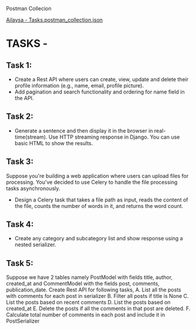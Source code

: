 Postman Collecion

[Ailaysa - Tasks.postman_collection.json](https://github.com/adhilabu/user_crud/files/14628682/Ailaysa.-.Tasks.postman_collection.json)

# TASKS - 

## Task 1:
- Create a Rest API where users can create, view, update and delete their profile
information (e.g., name, email, profile picture).
- Add pagination and search functionality and ordering for name field in the API.
## Task 2:
- Generate a sentence and then display it in the browser in real-time(stream). Use
HTTP streaming response in Django. You can use basic HTML to show the results.
## Task 3:
Suppose you're building a web application where users can upload files for processing.
You've decided to use Celery to handle the file processing tasks asynchronously.
- Design a Celery task that takes a file path as input, reads the content of the file,
counts the number of words in it, and returns the word count.
## Task 4:
- Create any category and subcategory list and show response using a nested
serializer.
## Task 5:
Suppose we have 2 tables namely PostModel with fields title, author, created_at and
CommentModel with the fields post, comments, publication_date.
Create Rest API for following tasks,
A. List all the posts with comments for each post in serializer
B. Filter all posts if title is None
C. List the posts based on recent comments
D. List the posts based on created_at
E. Delete the posts if all the comments in that post are deleted.
F. Calculate total number of comments in each post and include it in PostSerializer
